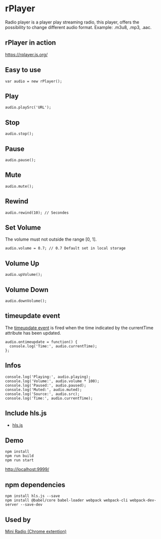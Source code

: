 # rPlayer

Radio player is a player play streaming radio, this player, offers the possibility to change different audio format. Example: .m3u8, .mp3, .aac.

## rPlayer in action

https://rplayer.js.org/

## Easy to use

```
var audio = new rPlayer();
```

## Play

```
audio.playSrc('URL');
```

## Stop

```
audio.stop();
```

## Pause

```
audio.pause();
```

## Mute

```
audio.mute();
```

## Rewind

```
audio.rewind(10); // Secondes
```

## Set Volume

The volume must not outside the range [0, 1].

```
audio.volume = 0.7; // 0.7 Default set in local storage
```

## Volume Up

```
audio.upVolume();
```

## Volume Down

```
audio.downVolume();
```

## timeupdate event

The [timeupdate event](https://developer.mozilla.org/en-US/docs/Web/API/HTMLMediaElement/timeupdate_event) is fired when the time indicated by the currentTime attribute has been updated.

```
audio.ontimeupdate = function() {
  console.log('Time:', audio.currentTime);
};
```

## Infos

```
console.log('Playing:', audio.playing);
console.log('Volume:', audio.volume * 100);
console.log('Paused:', audio.paused);
console.log('Muted:', audio.muted);
console.log('Source:', audio.src);
console.log('Time:', audio.currentTime);
```

## Include hls.js

* [hls.js](https://github.com/video-dev/hls.js)

## Demo

```
npm install
npm run build
npm run start
```

[http://localhost:9999/](http://localhost:9999/)

## npm dependencies

```
npm install hls.js --save
npm install @babel/core babel-loader webpack webpack-cli webpack-dev-server --save-dev
```

## Used by

[Mini Radio (Chrome extention)](https://chrome.google.com/webstore/detail/mini-radio/klcjochgjlcecbalpokmcldlfhngcnfh)
